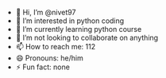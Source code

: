 - 👋 Hi, I’m @nivet97
- 👀 I’m interested in python coding
- 🌱 I’m currently learning python course
- 💞️ I’m not looking to collaborate on anything
- 📫 How to reach me: 112
- 😄 Pronouns: he/him
- ⚡ Fun fact: none

<!---
nivet97/nivet97 is a ✨ special ✨ repository because its `README.md` (this file) appears on your GitHub profile.
You can click the Preview link to take a look at your changes.
--->
